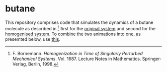 # butane

This repository comprises code that simulates the dynamics of a butane molecule as described in [^1] first for the [original system](/original_system.nb) and second for the [homogenised system](/homogenised_system.nb). To combine the two animations into one, as presemted below, use [this](/create_animation.nb).

[^1]: F. Bornemann. *Homogenization in Time of Singularly Perturbed Mechanical
Systems*. Vol. 1687. Lecture Notes in Mathematics. Springer-Verlag, Berlin, 1998.

